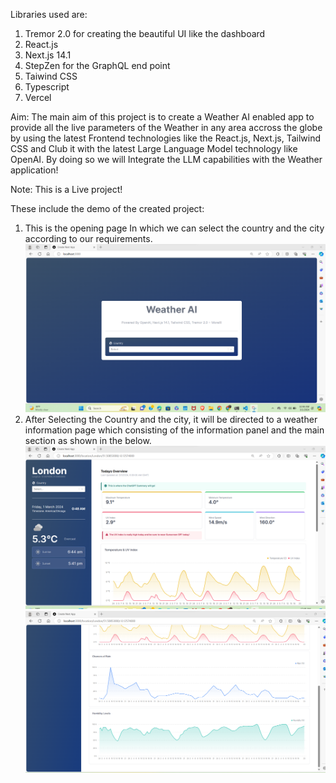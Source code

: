  Libraries used are:

1. Tremor 2.0 for creating the beautiful UI like the dashboard
2. React.js
3. Next.js  14.1
4. StepZen for the GraphQL end point
5. Taiwind CSS
6. Typescript
7. Vercel

Aim: The main aim of this project is to create a Weather AI enabled app to provide all the live parameters of the Weather in any area accross the globe by using the latest Frontend technologies like the React.js, Next.js, Tailwind CSS and Club it with the latest Large Language Model technology like OpenAI. By doing so we will Integrate the LLM capabilities with the Weather application!

Note: This is a Live project!

These include the demo of the created project:
1. This is the opening page In which we can select the country and the city according to our requirements.
![alt text](image.png)
2. After Selecting the Country and the city, it will be directed to a weather information page which consisting of the information panel and the main section as shown in the below.
![alt text](image-1.png)
![alt text](image-2.png)
